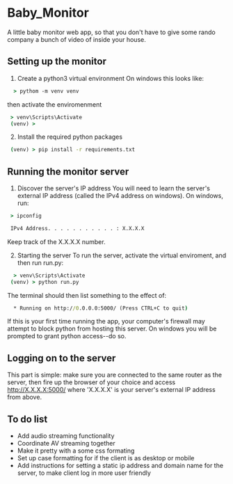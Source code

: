# Baby_Monitor
A little baby monitor web app, so that you don't have to give some rando company a bunch of video of inside your house.
## Setting up the monitor
1) Create a python3 virtual environment
On windows this looks like:
```cmd
  > pythom -m venv venv
```
then activate the enviromenment
```cmd
 > venv\Scripts\Activate
 (venv) > 
```
2) Install the required python packages
```cmd
 (venv) > pip install -r requirements.txt
```
## Running the monitor server
1) Discover the server's IP address
You will need to learn the server's external IP address (called the IPv4 address on windows). On windows, run:
```cmd
 > ipconfig

 IPv4 Address. . . . . . . . . . . : X.X.X.X

```
Keep track of the X.X.X.X number.

2) Starting the server
To run the server, activate the virtual enviroment, and then run run.py:
```cmd
  > venv\Scripts\Activate
 (venv) > python run.py
```
The terminal should then list something to the effect of:
```cmd
  * Running on http://0.0.0.0:5000/ (Press CTRL+C to quit)
```
 If this is your first time running the app, your computer's firewall may attempt to block python from hosting this server. On windows you will be prompted to grant python access--do so.
 ## Logging on to the server
 This part is simple: make sure you are connected to the same router as the server, then fire up the browser of your choice and access http://X.X.X.X:5000/ where 'X.X.X.X' is your server's external IP address from above.
 
 ## To do list
 * Add audio streaming functionality
 * Coordinate AV streaming together
 * Make it pretty with a some css formating
 * Set up case formatting for if the client is as desktop or mobile
 * Add instructions for setting a static ip address and domain name for the server, to make client log in more user friendly
